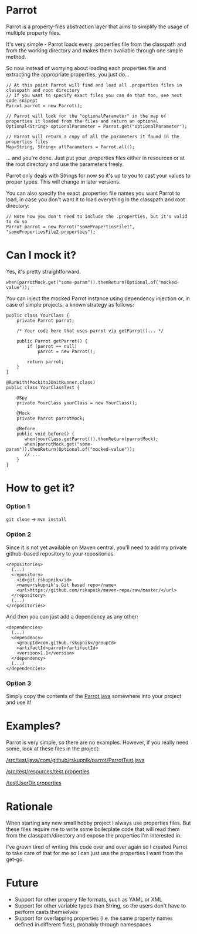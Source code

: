 # Parrot

Parrot is a property-files abstraction layer that aims to simplify the usage of multiple property files.

It's very simple - Parrot loads every .properties file from the classpath and from the working directory and makes them available through one simple method.

So now instead of worrying about loading each properties file and extracting the appropriate properties, you just do...

```
// At this point Parrot will find and load all .properties files in classpath and root directory
// If you want to specify exact files you can do that too, see next code snipept
Parrot parrot = new Parrot();

// Parrot will look for the "optionalParameter" in the map of properties it loaded from the files and return an optional
Optional<String> optionalParameter = Parrot.get("optionalParameter");

// Parrot will return a copy of all the parameters it found in the properties files
Map<String, String> allParameters = Parrot.all(); 
```

... and you're done. Just put your .properties files either in resources or at the root directory and use the parameters freely.

Parrot only deals with Strings for now so it's up to you to cast your values to proper types. This will change in later versions.

You can also specify the exact .properties file names you want Parrot to load, in case you don't want it to load everything in the classpath and root directory:

```
// Note how you don't need to include the .properties, but it's valid to do so
Parrot parrot = new Parrot("somePropertiesFile1", "somePropertiesFile2.properties");
```

# Can I mock it?

Yes, it's pretty straightforward.

```
when(parrotMock.get("some-param")).thenReturn(Optional.of("mocked-value"));
```

You can inject the mocked Parrot instance using dependency injection or, in case of simple projects, a known strategy as follows:
```
public class YourClass {
    private Parrot parrot;
    
    /* Your code here that uses parrot via getParrot()... */
    
    public Parrot getParrot() {
        if (parrot == null)
            parrot = new Parrot();
        
        return parrot;
    }
}

@RunWith(MockitoJUnitRunner.class)
public class YourClassTest {

    @Spy
    private YourClass yourClass = new YourClass();
    
    @Mock
    private Parrot parrotMock;
    
    @Before
    public void before() {
       when(yourClass.getParrot()).thenReturn(parrotMock);
       when(parrotMock.get("some-param")).thenReturn(Optional.of("mocked-value"));
       // ...
    }
}
```

# How to get it?

### Option 1

`git clone` -> `mvn install`
 
### Option 2

Since it is not yet available on Maven central, you'll need to add my private github-based repository to your repositories.

```
<repositories>
  (...)
  <repository>
    <id>git-rskupnik</id>
    <name>rskupnik's Git based repo</name>
    <url>https://github.com/rskupnik/maven-repo/raw/master/</url>
  </repository>
  (...)
</repositories>
```

And then you can just add a dependency as any other:

```
<dependencies>
  (...)
  <dependency>
    <groupId>com.github.rskupnik</groupId>
    <artifactId>parrot</artifactId>
    <version>1.1</version>
  </dependency>
  (...)
</dependencies>
```

### Option 3

Simply copy the contents of the [Parrot.java](https://github.com/rskupnik/parrot/blob/master/src/main/java/com/github/rskupnik/parrot/Parrot.java) somewhere into your project and use it!

# Examples?

Parrot is very simple, so there are no examples. However, if you really need some, look at these files in the project:

[/src/test/java/com/github/rskupnik/parrot/ParrotTest.java](https://github.com/rskupnik/parrot/blob/master/src/test/java/com/github/rskupnik/parrot/ParrotTest.java)

[/src/test/resources/test.properties](https://github.com/rskupnik/parrot/blob/master/src/test/resources/test.properties)

[/testUserDir.properties](https://github.com/rskupnik/parrot/blob/master/testUserDir.properties)

# Rationale

When starting any new small hobby project I always use properties files. But these files require me to write some boilerplate code that will read them from the classpath/directory and expose the properties I'm interested in.

I've grown tired of writing this code over and over again so I created Parrot to take care of that for me so I can just use the properties I want from the get-go.

# Future

* Support for other propery file formats, such as YAML or XML
* Support for other variable types than String, so the users don't have to perform casts themselves
* Support for overlapping properties (i.e. the same property names defined in different files), probably through namespaces
